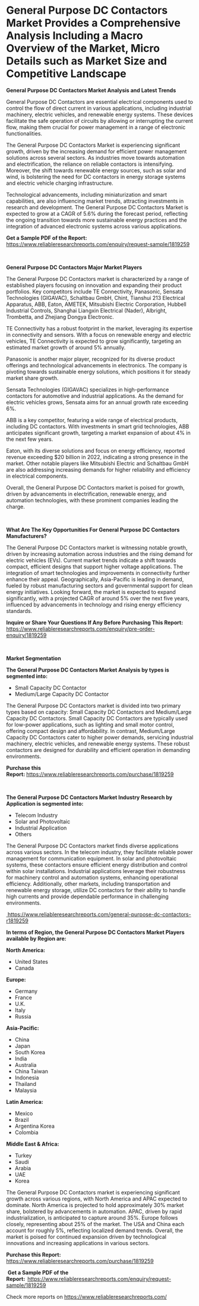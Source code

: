 <p><h1>General Purpose DC Contactors Market Provides a Comprehensive Analysis Including a Macro Overview of the Market, Micro Details such as Market Size and Competitive Landscape</h1></p><p><strong>General Purpose DC Contactors Market Analysis and Latest Trends</strong></p>
<p><p>General Purpose DC Contactors are essential electrical components used to control the flow of direct current in various applications, including industrial machinery, electric vehicles, and renewable energy systems. These devices facilitate the safe operation of circuits by allowing or interrupting the current flow, making them crucial for power management in a range of electronic functionalities.</p><p>The General Purpose DC Contactors Market is experiencing significant growth, driven by the increasing demand for efficient power management solutions across several sectors. As industries move towards automation and electrification, the reliance on reliable contactors is intensifying. Moreover, the shift towards renewable energy sources, such as solar and wind, is bolstering the need for DC contactors in energy storage systems and electric vehicle charging infrastructure.</p><p>Technological advancements, including miniaturization and smart capabilities, are also influencing market trends, attracting investments in research and development. The General Purpose DC Contactors Market is expected to grow at a CAGR of 5.6% during the forecast period, reflecting the ongoing transition towards more sustainable energy practices and the integration of advanced electronic systems across various applications.</p></p>
<p><strong>Get a Sample PDF of the Report:&nbsp;</strong> <a href="https://www.reliableresearchreports.com/enquiry/request-sample/1819259?utm_campaign=2187&utm_medium=2&utm_source=Github&utm_content=ia&utm_term=13022025&utm_id=general-purpose-dc-contactors">https://www.reliableresearchreports.com/enquiry/request-sample/1819259</a></p>
<p>&nbsp;</p>
<p><strong>General Purpose DC Contactors Major Market Players</strong></p>
<p><p>The General Purpose DC Contactors market is characterized by a range of established players focusing on innovation and expanding their product portfolios. Key competitors include TE Connectivity, Panasonic, Sensata Technologies (GIGAVAC), Schaltbau GmbH, Chint, Tianshui 213 Electrical Apparatus, ABB, Eaton, AMETEK, Mitsubishi Electric Corporation, Hubbell Industrial Controls, Shanghai Liangxin Electrical (Nader), Albright, Trombetta, and Zhejiang Dongya Electronic.</p><p>TE Connectivity has a robust footprint in the market, leveraging its expertise in connectivity and sensors. With a focus on renewable energy and electric vehicles, TE Connectivity is expected to grow significantly, targeting an estimated market growth of around 5% annually.</p><p>Panasonic is another major player, recognized for its diverse product offerings and technological advancements in electronics. The company is pivoting towards sustainable energy solutions, which positions it for steady market share growth.</p><p>Sensata Technologies (GIGAVAC) specializes in high-performance contactors for automotive and industrial applications. As the demand for electric vehicles grows, Sensata aims for an annual growth rate exceeding 6%.</p><p>ABB is a key competitor, featuring a wide range of electrical products, including DC contactors. With investments in smart grid technologies, ABB anticipates significant growth, targeting a market expansion of about 4% in the next few years.</p><p>Eaton, with its diverse solutions and focus on energy efficiency, reported revenue exceeding $20 billion in 2022, indicating a strong presence in the market. Other notable players like Mitsubishi Electric and Schaltbau GmbH are also addressing increasing demands for higher reliability and efficiency in electrical components.</p><p>Overall, the General Purpose DC Contactors market is poised for growth, driven by advancements in electrification, renewable energy, and automation technologies, with these prominent companies leading the charge.</p></p>
<p>&nbsp;</p>
<p><strong>What Are The Key Opportunities For General Purpose DC Contactors Manufacturers?</strong></p>
<p><p>The General Purpose DC Contactors market is witnessing notable growth, driven by increasing automation across industries and the rising demand for electric vehicles (EVs). Current market trends indicate a shift towards compact, efficient designs that support higher voltage applications. The integration of smart technologies and improvements in connectivity further enhance their appeal. Geographically, Asia-Pacific is leading in demand, fueled by robust manufacturing sectors and governmental support for clean energy initiatives. Looking forward, the market is expected to expand significantly, with a projected CAGR of around 5% over the next five years, influenced by advancements in technology and rising energy efficiency standards.</p></p>
<p><strong>Inquire or Share Your Questions If Any Before Purchasing This Report:</strong> <a href="https://www.reliableresearchreports.com/enquiry/pre-order-enquiry/1819259?utm_campaign=2187&utm_medium=2&utm_source=Github&utm_content=ia&utm_term=13022025&utm_id=general-purpose-dc-contactors">https://www.reliableresearchreports.com/enquiry/pre-order-enquiry/1819259</a></p>
<p>&nbsp;</p>
<p><strong>Market Segmentation</strong></p>
<p><strong>The General Purpose DC Contactors Market Analysis by types is segmented into:</strong></p>
<p><ul><li>Small Capacity DC Contactor</li><li>Medium/Large Capacity DC Contactor</li></ul></p>
<p><p>The General Purpose DC Contactors market is divided into two primary types based on capacity: Small Capacity DC Contactors and Medium/Large Capacity DC Contactors. Small Capacity DC Contactors are typically used for low-power applications, such as lighting and small motor control, offering compact design and affordability. In contrast, Medium/Large Capacity DC Contactors cater to higher power demands, servicing industrial machinery, electric vehicles, and renewable energy systems. These robust contactors are designed for durability and efficient operation in demanding environments.</p></p>
<p><strong>Purchase this Report:&nbsp;</strong><a href="https://www.reliableresearchreports.com/purchase/1819259?utm_campaign=2187&utm_medium=2&utm_source=Github&utm_content=ia&utm_term=13022025&utm_id=general-purpose-dc-contactors">https://www.reliableresearchreports.com/purchase/1819259</a></p>
<p>&nbsp;</p>
<p><strong>The General Purpose DC Contactors Market Industry Research by Application is segmented into:</strong></p>
<p><ul><li>Telecom Industry</li><li>Solar and Photovoltaic</li><li>Industrial Application</li><li>Others</li></ul></p>
<p><p>The General Purpose DC Contactors market finds diverse applications across various sectors. In the telecom industry, they facilitate reliable power management for communication equipment. In solar and photovoltaic systems, these contactors ensure efficient energy distribution and control within solar installations. Industrial applications leverage their robustness for machinery control and automation systems, enhancing operational efficiency. Additionally, other markets, including transportation and renewable energy storage, utilize DC contactors for their ability to handle high currents and provide dependable performance in challenging environments.</p></p>
<p><a href="https://www.reliableresearchreports.com/general-purpose-dc-contactors-r1819259?utm_campaign=2187&utm_medium=2&utm_source=Github&utm_content=ia&utm_term=13022025&utm_id=general-purpose-dc-contactors">&nbsp;https://www.reliableresearchreports.com/general-purpose-dc-contactors-r1819259</a></p>
<p><strong>In terms of Region, the General Purpose DC Contactors Market Players available by Region are:</strong></p>
<p>
    <p> <strong> North America: </strong>
        <ul>
            <li>United States</li>
            <li>Canada</li>
        </ul>
        </p> 
    <p> <strong> Europe: </strong>
        <ul>
            <li>Germany</li>
            <li>France</li>
            <li>U.K.</li>
            <li>Italy</li>
            <li>Russia</li>
        </ul>
        </p> 
    <p> <strong> Asia-Pacific: </strong>
        <ul>
            <li>China</li>
            <li>Japan</li>
            <li>South Korea</li>
            <li>India</li>
            <li>Australia</li>
            <li>China Taiwan</li>
            <li>Indonesia</li>
            <li>Thailand</li>
            <li>Malaysia</li>
        </ul>
        </p> 
    <p> <strong> Latin America: </strong>
        <ul>
            <li>Mexico</li>
            <li>Brazil</li>
            <li>Argentina Korea</li>
            <li>Colombia</li>
        </ul>
        </p> 
    <p> <strong> Middle East & Africa: </strong>
        <ul>
            <li>Turkey</li>
            <li>Saudi</li>
            <li>Arabia</li>
            <li>UAE</li>
            <li>Korea</li>
        </ul>
    </p>
    </p>
<p><p>The General Purpose DC Contactors market is experiencing significant growth across various regions, with North America and APAC expected to dominate. North America is projected to hold approximately 30% market share, bolstered by advancements in automation. APAC, driven by rapid industrialization, is anticipated to capture around 35%. Europe follows closely, representing about 25% of the market. The USA and China each account for roughly 5%, reflecting localized demand trends. Overall, the market is poised for continued expansion driven by technological innovations and increasing applications in various sectors.</p></p>
<p><strong>Purchase this Report: </strong><a href="https://www.reliableresearchreports.com/purchase/1819259?utm_campaign=2187&utm_medium=2&utm_source=Github&utm_content=ia&utm_term=13022025&utm_id=general-purpose-dc-contactors">https://www.reliableresearchreports.com/purchase/1819259</a></p>
<p>&nbsp;<strong>Get a Sample PDF of the Report:&nbsp;&nbsp;</strong><a href="https://www.reliableresearchreports.com/enquiry/request-sample/1819259?utm_campaign=2187&utm_medium=2&utm_source=Github&utm_content=ia&utm_term=13022025&utm_id=general-purpose-dc-contactors">https://www.reliableresearchreports.com/enquiry/request-sample/1819259</a></p>
<p><strong></strong></p>
<p>Check more reports on <a href="https://www.reliableresearchreports.com/?utm_campaign=2187&utm_medium=2&utm_source=Github&utm_content=ia&utm_term=13022025&utm_id=general-purpose-dc-contactors">https://www.reliableresearchreports.com/</a></p>
